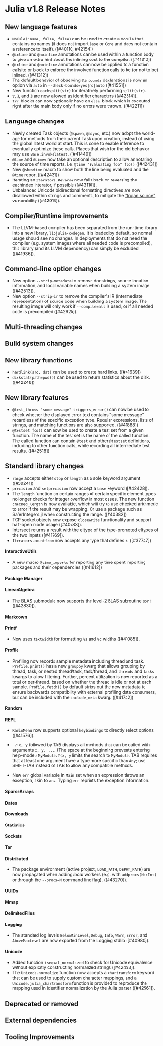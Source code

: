 Julia v1.8 Release Notes
========================


New language features
---------------------

* `Module(:name, false, false)` can be used to create a `module` that contains no names (it does not import `Base` or `Core` and does not contain a reference to itself). ([#40110, #42154])
* `@inline` and `@noinline` annotations can be used within a function body to give an extra
  hint about the inlining cost to the compiler. ([#41312])
* `@inline` and `@noinline` annotations can now be applied to a function callsite or block
  to enforce the involved function calls to be (or not to be) inlined. ([#41312])
* The default behavior of observing `@inbounds` declarations is now an option via `auto` in `--check-bounds=yes|no|auto` ([#41551])
* New function `eachsplit(str)` for iteratively performing `split(str)`.
* `∀`, `∃`, and `∄` are now allowed as identifier characters ([#42314]).
* `try`-blocks can now optionally have an `else`-block which is executed right after the main body only if
  no errors were thrown. ([#42211])

Language changes
----------------

* Newly created Task objects (`@spawn`, `@async`, etc.) now adopt the world-age for methods from their parent
  Task upon creation, instead of using the global latest world at start. This is done to enable inference to
  eventually optimize these calls. Places that wish for the old behavior may use `Base.invokelatest`. ([#41449])
* `@time` and `@timev` now take an optional description to allow annotating the source of time reports.
  i.e. `@time "Evaluating foo" foo()` ([#42431])
* New `@showtime` macro to show both the line being evaluated and the `@time` report ([#42431])
* Iterating an `Iterators.Reverse` now falls back on reversing the eachindex interator, if possible ([#43110]).
* Unbalanced Unicode bidirectional formatting directives are now disallowed within strings and comments,
  to mitigate the ["trojan source"](https://www.trojansource.codes) vulnerability ([#42918]).

Compiler/Runtime improvements
-----------------------------

* The LLVM-based compiler has been separated from the run-time library into a new library,
  `libjulia-codegen`. It is loaded by default, so normal usage should see no changes.
  In deployments that do not need the compiler (e.g. system images where all needed code
  is precompiled), this library (and its LLVM dependency) can simply be excluded ([#41936]).

Command-line option changes
---------------------------

* New option `--strip-metadata` to remove docstrings, source location information, and local
  variable names when building a system image ([#42513]).
* New option `--strip-ir` to remove the compiler's IR (intermediate representation) of source
  code when building a system image. The resulting image will only work if `--compile=all` is
  used, or if all needed code is precompiled ([#42925]).

Multi-threading changes
-----------------------


Build system changes
--------------------


New library functions
---------------------

* `hardlink(src, dst)` can be used to create hard links. ([#41639])
* `diskstat(path=pwd())` can be used to return statistics about the disk. ([#42248])

New library features
--------------------

* `@test_throws "some message" triggers_error()` can now be used to check whether the displayed error text
  contains "some message" regardless of the specific exception type.
  Regular expressions, lists of strings, and matching functions are also supported. ([#41888])
* `@testset foo()` can now be used to create a test set from a given function. The name of the test set
  is the name of the called function. The called function can contain `@test` and other `@testset`
  definitions, including to other function calls, while recording all intermediate test results. ([#42518])

Standard library changes
------------------------

* `range` accepts either `stop` or `length` as a sole keyword argument ([#39241])
* `precision` and `setprecision` now accept a `base` keyword ([#42428]).
* The `length` function on certain ranges of certain specific element types no longer checks for integer
  overflow in most cases. The new function `checked_length` is now available, which will try to use checked
  arithmetic to error if the result may be wrapping. Or use a package such as SaferIntegers.jl when
  constructing the range. ([#40382])
* TCP socket objects now expose `closewrite` functionality and support half-open mode usage ([#40783]).
* Intersect returns a result with the eltype of the type-promoted eltypes of the two inputs ([#41769]).
* `Iterators.countfrom` now accepts any type that defines `+`. ([#37747])

#### InteractiveUtils
* A new macro `@time_imports` for reporting any time spent importing packages and their dependencies ([#41612])

#### Package Manager

#### LinearAlgebra
* The BLAS submodule now supports the level-2 BLAS subroutine `spr!` ([#42830]).

#### Markdown

#### Printf
* Now uses `textwidth` for formatting `%s` and `%c` widths ([#41085]).

#### Profile
* Profiling now records sample metadata including thread and task. `Profile.print()` has a new `groupby` kwarg that allows
  grouping by thread, task, or nested thread/task, task/thread, and `threads` and `tasks` kwargs to allow filtering.
  Further, percent utilization is now reported as a total or per-thread, based on whether the thread is idle or not at
  each sample. `Profile.fetch()` by default strips out the new metadata to ensure backwards compatibility with external
  profiling data consumers, but can be included with the `include_meta` kwarg. ([#41742])

#### Random

#### REPL
* `RadioMenu` now supports optional `keybindings` to directly select options ([#41576]).
* ` ?(x, y` followed by TAB displays all methods that can be called
  with arguments `x, y, ...`. (The space at the beginning prevents entering help-mode.)
  `MyModule.?(x, y` limits the search to `MyModule`. TAB requires that at least one
  argument have a type more specific than `Any`; use SHIFT-TAB instead of TAB
  to allow any compatible methods.

* New `err` global variable in `Main` set when an expression throws an exception, akin to `ans`. Typing `err` reprints
  the exception information.

#### SparseArrays

#### Dates

#### Downloads

#### Statistics

#### Sockets

#### Tar

#### Distributed
* The package environment (active project, `LOAD_PATH`, `DEPOT_PATH`) are now propagated
  when adding *local* workers (e.g. with `addprocs(N::Int)` or through the `--procs=N`
  command line flag). ([#43270]).

#### UUIDs

#### Mmap

#### DelimitedFiles

#### Logging
* The standard log levels `BelowMinLevel`, `Debug`, `Info`, `Warn`, `Error`,
  and `AboveMaxLevel` are now exported from the Logging stdlib ([#40980]).

#### Unicode
* Added function `isequal_normalized` to check for Unicode equivalence without
  explicitly constructing normalized strings ([#42493]).
* The `Unicode.normalize` function now accepts a `chartransform` keyword that can
  be used to supply custom character mappings, and a `Unicode.julia_chartransform`
  function is provided to reproduce the mapping used in identifier normalization
  by the Julia parser ([#42561]).


Deprecated or removed
---------------------


External dependencies
---------------------


Tooling Improvements
---------------------


<!--- generated by NEWS-update.jl: -->
